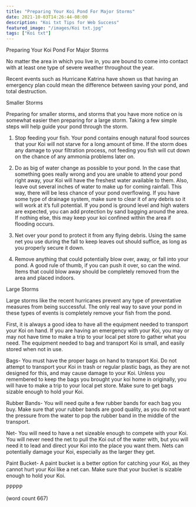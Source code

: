```yaml
---
title: "Preparing Your Koi Pond For Major Storms"
date: 2021-10-03T14:26:44-08:00
description: "Koi txt Tips for Web Success"
featured_image: "/images/Koi txt.jpg"
tags: ["Koi txt"]
---
```


Preparing Your Koi Pond For Major Storms

No matter the area in which you live in, you are bound to come into contact with at least one type of severe weather throughout the year. 

Recent events such as Hurricane Katrina have shown us that having an emergency plan could mean the difference between saving your pond, and total destruction.    

Smaller Storms

Preparing for smaller storms, and storms that you have more notice on is somewhat easier then preparing for a large storm. Taking a few simple steps will help guide your pond through the storm.

1) Stop feeding your fish. Your pond contains enough natural food sources that your Koi will not starve for a long amount of time. If the storm does any damage to your filtration process, not feeding you fish will cut down on the chance of any ammonia problems later on.

2) Do as big of water change as possible to your pond. In the case that something goes really wrong and you are unable to attend your pond right away, your Koi will have the freshest water available to them. Also, leave out several inches of water to make up for coming rainfall. This way, there will be less chance of your pond overflowing. If you have some type of drainage system, make sure to clear it of any debris so it will work at it’s full potential. If you pond is ground level and high waters are expected, you can add protection by sand bagging around the area. If nothing else, this may keep your koi confined within the area if flooding occurs.

3) Net over your pond to protect it from any flying debris. Using the same net you use during the fall to keep leaves out should suffice, as long as you properly secure it down.

4) Remove anything that could potentially blow over, away, or fall into your pond. A good rule of thumb, if you can push it over, so can the wind.  Items that could blow away should be completely removed from the area and placed indoors.  

Large Storms

Large storms like the recent hurricanes prevent any type of preventative measures from being successful. The only real way to save your pond in these types of events is completely remove your fish from the pond.  

First, it is always a good idea to have all the equipment needed to transport your Koi on hand. If you are having an emergency with your Koi, you may or may not have time to make a trip to your local pet store to gather what you need. The equipment needed to bag and transport Koi is small, and easily stored when not in use.

Bags- You must have the proper bags on hand to transport Koi. Do not attempt to transport your Koi in trash or regular plastic bags, as they are not designed for this, and may cause damage to your Koi. Unless you remembered to keep the bags you brought your koi home in originally, you will have to make a trip to your local pet store. Make sure to get bags sizable enough to hold your Koi.

Rubber Bands- You will need quite a few rubber bands for each bag you buy. Make sure that your rubber bands are good quality, as you do not want the pressure from the water to pop the rubber band in the middle of the transport.

Net- You will need to have a net sizeable enough to compete with your Koi. You will never need the net to pull the Koi out of the water with, but you will need it to lead and direct your Koi into the place you want them. Nets can potentially damage your Koi, especially as the larger they get.

Paint Bucket- A paint bucket is a better option for catching your Koi, as they cannot hurt your Koi like a net can. Make sure that your bucket is sizable enough to hold your Koi.

PPPPP

(word count 667)

